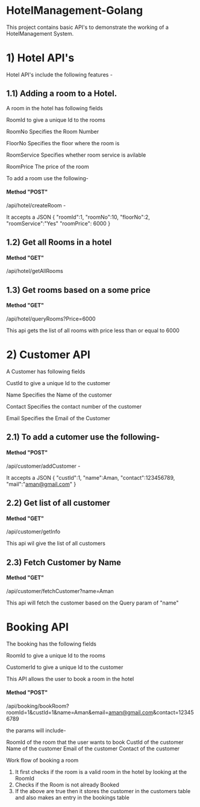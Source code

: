 # HotelManagement-Golang
This project contains basic API's to demonstrate the working of a HotelManagement System.

# 1) Hotel API's 
Hotel API's include the following features -

## 1.1) Adding a room to a Hotel.
A room in the hotel has following fields

RoomId      to give a unique Id to the rooms

RoomNo      Specifies the Room Number

FloorNo     Specifies the floor where the room is

RoomService Specifies whether room service is avilable

RoomPrice   The price of the room


To add a room use the following-

#### Method "POST"

/api/hotel/createRoom - 

It accepts a JSON
{
     "roomId":1,
    "roomNo":10,
    "floorNo":2,
    "roomService":"Yes"
    "roomPrice": 6000
}

## 1.2) Get all Rooms in a hotel 

#### Method "GET"

/api/hotel/getAllRooms

## 1.3) Get rooms based on a some price

#### Method "GET"

/api/hotel/queryRooms?Price=6000

This api gets the list of all rooms with price less than or equal to 6000

# 2) Customer API

A Customer has following fields

CustId      to give a unique Id to the customer

Name        Specifies the Name of the customer

Contact     Specifies the contact number of the customer

Email       Specifies the Email of the Customer


## 2.1) To add a cutomer use the following-

#### Method "POST"

/api/customer/addCustomer - 

It accepts a JSON
{
    "custId":1,
    "name":Aman,
    "contact":123456789,
    "mail":"aman@gmail.com"
}

## 2.2) Get list of all customer

#### Method "GET"

/api/customer/getInfo

This api wil give the list of all customers


## 2.3) Fetch Customer by Name

#### Method "GET"

/api/customer/fetchCustomer?name=Aman

This api will fetch the customer based on the Query param of "name"


# Booking API

The booking has the following fields

RoomId     to give a unique Id to the rooms

CustomerId to give a unique Id to the customer

This API allows the user to book a room in the hotel

#### Method "POST"

/api/booking/bookRoom?roomId=1&custId=1&name=Aman&email=aman@gmail.com&contact=123456789

the params will include-

RoomId of the room that the user wants to book
CustId of the customer
Name of the customer
Email of the customer
Contact of the customer

Work flow of booking a room

1) It first checks if the room is a valid room in the hotel by looking at the RoomId
2) Checks if the Room is not already Booked
3) If the above are true then it stores the customer in the customers table and also makes an entry in the bookings table

